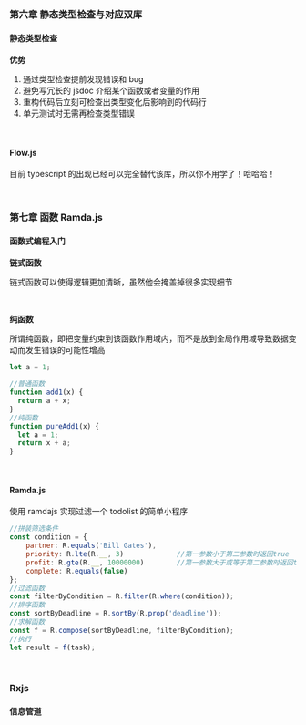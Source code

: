 ### 第六章 静态类型检查与对应双库

#### 静态类型检查

**优势**

1. 通过类型检查提前发现错误和 bug
2. 避免写冗长的 jsdoc 介绍某个函数或者变量的作用
3. 重构代码后立刻可检查出类型变化后影响到的代码行
4. 单元测试时无需再检查类型错误

<br>

#### Flow.js

目前 typescript 的出现已经可以完全替代该库，所以你不用学了！哈哈哈！

<br>

### 第七章 函数 Ramda.js

#### 函数式编程入门

**链式函数**

链式函数可以使得逻辑更加清晰，虽然他会掩盖掉很多实现细节

<br>

**纯函数**

所谓纯函数，即把变量约束到该函数作用域内，而不是放到全局作用域导致数据变动而发生错误的可能性增高

```js
let a = 1;

//普通函数
function add1(x) {
  return a + x;
}
//纯函数
function pureAdd1(x) {
  let a = 1;
  return x + a;
}
```

<br>

#### Ramda.js

使用 ramdajs 实现过滤一个 todolist 的简单小程序

```js
//拼装筛选条件
const condition = {
    partner: R.equals('Bill Gates'),
    priority: R.lte(R.__, 3)             //第一参数小于第二参数时返回true
    profit: R.gte(R.__, 10000000)        //第一参数大于或等于第二参数时返回true
    complete: R.equals(false)
};
//过滤函数
const filterByCondition = R.filter(R.where(condition));
//排序函数
const sortByDeadline = R.sortBy(R.prop('deadline'));
//求解函数
const f = R.compose(sortByDeadline, filterByCondition);
//执行
let result = f(task);
```

<br>

### Rxjs

#### 信息管道
